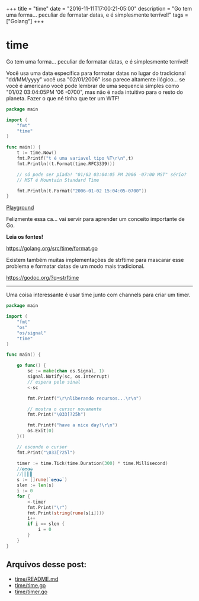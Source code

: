 +++
title = "time"
date = "2016-11-11T17:00:21-05:00"
description = "Go tem uma forma... peculiar de formatar datas, e é simplesmente terrível!"
tags = ["Golang"]
+++
# time

Go tem uma forma... peculiar de formatar datas, e é simplesmente terrível!

Você usa uma data específica para formatar datas no lugar do tradicional "dd/MM/yyyy" você usa "02/01/2006" isso parece altamente ilógico... se você é americano você pode lembrar de uma sequencia simples como  "01/02 03:04:05PM '06 -0700", mas não é nada intuitivo para o resto do planeta. Fazer o que né tinha que ter um WTF!

```go
package main

import (
	"fmt"
	"time"
)

func main() {
	t := time.Now()
	fmt.Printf("t é uma variavel tipo %T\r\n",t)
	fmt.Println((t.Format(time.RFC3339)))

	// só pode ser piada! "01/02 03:04:05 PM 2006 -07:00 MST" sério?
	// MST é Mountain Standard Time

	fmt.Println(t.Format("2006-01-02 15:04:05-0700"))
}
```
[Playground](https://play.golang.org/p/gBbxN8DLVL)

Felizmente essa ca... vai servir para aprender um conceito importante de Go.

**Leia os fontes!**

https://golang.org/src/time/format.go


Existem também muitas implementações de strftime para mascarar esse problema e formatar datas de um modo mais tradicional.

https://godoc.org/?q=strftime

---

Uma coisa interessante é usar time junto com channels para criar um timer.

```go
package main

import (
	"fmt"
	"os"
	"os/signal"
	"time"
)

func main() {

	go func() {
		sc := make(chan os.Signal, 1)
		signal.Notify(sc, os.Interrupt)
		// espera pelo sinal
		<-sc

		fmt.Printf("\r\nliberando recursos...\r\n")

		// mostra o cursor novamente
		fmt.Print("\033[?25h")

		fmt.Printf("have a nice day!\r\n")
		os.Exit(0)
	}()

	// esconde o cursor
	fmt.Print("\033[?25l")

	timer := time.Tick(time.Duration(300) * time.Millisecond)
	//◐◓◑◒
	//▏▎▍▋
	s := []rune(`◐◓◑◒`)
	slen := len(s)
	i := 0
	for {
		<-timer
		fmt.Print("\r")
		fmt.Print(string(rune(s[i])))
		i++
		if i == slen {
			i = 0
		}
	}
}
```

## Arquivos desse post:

- [time/README.md](https://github.com/go-br/estudos/blob/master/time/README.md)
- [time/time.go](https://github.com/go-br/estudos/blob/master/time/time.go)
- [time/timer.go](https://github.com/go-br/estudos/blob/master/time/timer.go)
